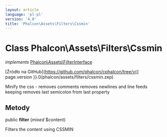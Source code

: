 ```yaml
---
layout: article
language: 'pl-pl'
version: '4.0'
title: 'Phalcon\Assets\Filters\Cssmin'
---
```

# Class **Phalcon\Assets\Filters\Cssmin**

*implements* [Phalcon\Assets\FilterInterface](Phalcon_Assets_FilterInterface)

[Źródło na GitHub](https://github.com/phalcon/cphalcon/tree/v{{ page.version }}.0/phalcon/assets/filters/cssmin.zep)

Minify the css - removes comments removes newlines and line feeds keeping removes last semicolon from last property

## Metody

public **filter** (*mixed* $content)

Filters the content using CSSMIN